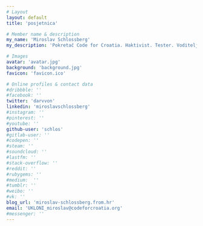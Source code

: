 ```yaml
---
# Layout
layout: default
title: 'posjetnica'

# Member name & description
my_name: 'Miroslav Schlossberg'
my_description: 'Pokretač Code for Croatia. Haktivist. Tester. Voditelj projekata.'

# Images
avatar: 'avatar.jpg'
background: 'background.jpg'
favicon: 'favicon.ico'

# Online profiles & contact data
#dribbble: ''
#facebook: ''
twitter: 'darvvon'
linkedin: 'miroslavschlossberg'
#instagram: ''
#pinterest: ''
#youtube: ''
github-user: 'schlos'
#gitlab-user: ''
#codepen: ''
#steam: ''
#soundcloud: ''
#lastfm: ''
#stack-overflow: ''
#reddit: ''
#rubygems: ''
#medium:  ''
#tumblr: ''
#weibo: ''
#vk: ''
blog_url: 'miroslav-schlossberg.from.hr'
email: 'UKLONI_miroslav@codeforcroatia.org'
#messenger: ''
---
```

